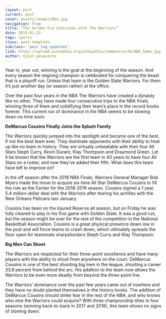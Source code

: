 ```yaml
---
layout: post
current: post
cover: assets/images/Nba.jpg
navigation: True
title: “The Golden Era Continues with The Warriors”
date: 2019-01-23
tags: sports
class: post-template
subclass: 'post tag-speeches'
link: https://upload.wikimedia.org/wikipedia/commons/e/eb/NBA_Game.jpg
author: tyler.pesavento
---
```

Year in, year out, winning is the goal at the beginning of the season. And every season the reigning champion is celebrated for conquering the beast that is a playoff run. Unless that team is the Golden State Warriors. For them it’s just another day (or season rather) at the office.

Over the past four years in the NBA The Warriors have created a dynasty like no other. They have made four consecutive trips to the NBA finals, winning three of them and solidifying their team’s place in the record books forever. This current run of dominance in the NBA seems to be slowing down no time soon.

**DeMarcus Cousins Finally Joins the Splash Family**

The Warriors quickly jumped into the spotlight and became one of the best, if not the best team ever. They dominate opponents with their ability to heat up like no team in history. They are virtually unbeatable with their four All Stars Steph Curry, Kevin Durant, Klay Thompson and Draymond Green. Let it be known that the Warriors are the first team in 40 years to have four All Stars on a roster, and now they’ve added their fifth. What does this team have left to improve on?

  

In the off season after the 2018 NBA Finals, Warriors General Manager Bob Myers made the move to acquire six-time All Star DeMarcus Cousins to fill the role as the Center for the 2018-2019 season. Cousins signed a 1 year, 5.4 million-dollar deal with the Warriors after tearing his achilles with the New Orleans Pelicans last January.

Cousins has been on the Injured Reserve all season, but on Friday he was fully cleared to play in his first game with Golden State. It was a good run, but the season might be over for the rest of the competition in the National Basketball Association. Cousins is a great physical presence down low in the post and will force teams to crash down, which ultimately spreads the floor open for teammate sharpshooters Steph Curry and Klay Thompson.

**Big Men Can Shoot**

The Warriors are respected for their three-point excellence and have many players with the ability to shoot from anywhere on the court. DeMarcus Cousins is one of the best shooting big men in the league, shooting a career 33.8 percent from behind the arc. His addition to the team now allows the Warriors to be even more deadly from beyond the three-point line.

The Warriors’ dominance over the past few years came out of nowhere and they have no doubt planted themselves in the history books. The addition of DeMarcus Cousins should strike fear in the rest of the NBA, and who knows who else the Warriors could acquire? With three championship titles in four seasons (winning back-to-back in 2017 and 2018), this team shows no signs of slowing down.
